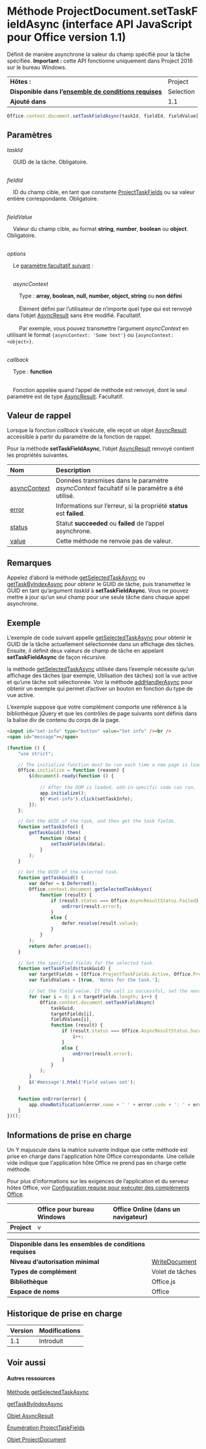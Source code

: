 
# <a name="projectdocument.settaskfieldasync-method-(javascript-api-for-office-v1.1)"></a>Méthode ProjectDocument.setTaskFieldAsync (interface API JavaScript pour Office version 1.1)
Définit de manière asynchrone la valeur du champ spécifié pour la tâche spécifiée.  **Important :** cette API fonctionne uniquement dans Project 2016 sur le bureau Windows.

|||
|:-----|:-----|
|**Hôtes :**|Project|
|**Disponible dans l’[ensemble de conditions requises](../../docs/overview/specify-office-hosts-and-api-requirements.md)**|Selection|
|**Ajouté dans**|1.1|

```js
Office.context.document.setTaskFieldAsync(taskId, fieldId, fieldValue[, options][, callback]);
```


## <a name="parameters"></a>Paramètres


_taskId_<br/>
&nbsp;&nbsp;&nbsp;&nbsp;GUID de la tâche. Obligatoire.<br/><br/>
_fieldId_<br/>
&nbsp;&nbsp;&nbsp;&nbsp;ID du champ cible, en tant que constante [ProjectTaskFields](../../reference/shared/projecttaskfields-enumeration.md) ou sa valeur entière correspondante. Obligatoire.<br/><br/>
_fieldValue_<br/>
&nbsp;&nbsp;&nbsp;&nbsp;Valeur du champ cible, au format **string**, **number**, **boolean** ou **object**. Obligatoire.<br/><br/>
_options_<br/>
&nbsp;&nbsp;&nbsp;&nbsp;Le [paramètre facultatif suivant](../../docs/develop/asynchronous-programming-in-office-add-ins.md#passing-optional-parameters-to-asynchronous-methods) :<br/><br/>

&nbsp;&nbsp;&nbsp;&nbsp;_asyncContext_<br/>
&nbsp;&nbsp;&nbsp;&nbsp;&nbsp;&nbsp;&nbsp;&nbsp;Type : **array, boolean, null, number, object, string** ou **non défini**<br/></br>&nbsp;&nbsp;&nbsp;&nbsp;&nbsp;&nbsp;&nbsp;&nbsp;Élément défini par l’utilisateur de n’importe quel type qui est renvoyé dans l’objet [AsyncResult](../../reference/shared/asyncresult.md) sans être modifié. Facultatif.</br></br>&nbsp;&nbsp;&nbsp;&nbsp;&nbsp;&nbsp;&nbsp;&nbsp;Par exemple, vous pouvez transmettre l’argument _asyncContext_ en utilisant le format `{asyncContext: 'Some text'}` ou `{asyncContext: <object>}`.<br/><br/>
_callback_<br/>
&nbsp;&nbsp;&nbsp;&nbsp;Type : **function**<br/><br/>
&nbsp;&nbsp;&nbsp;&nbsp;Fonction appelée quand l’appel de méthode est renvoyé, dont le seul paramètre est de type [AsyncResult](../../reference/shared/asyncresult.md). Facultatif.
    

## <a name="callback-value"></a>Valeur de rappel

Lorsque la fonction _callback_ s’exécute, elle reçoit un objet [AsyncResult](../../reference/shared/asyncresult.md) accessible à partir du paramètre de la fonction de rappel.

Pour la méthode **setTaskFieldAsync**, l’objet [AsyncResult](../../reference/shared/asyncresult.md) renvoyé contient les propriétés suivantes.



|**Nom**|**Description**|
|:-----|:-----|
|[asyncContext](../../reference/shared/asyncresult.asynccontext.md)|Données transmises dans le paramètre _asyncContext_ facultatif si le paramètre a été utilisé.|
|[error](../../reference/shared/asyncresult.error.md)|Informations sur l’erreur, si la propriété **status** est **failed**.|
|[status](../../reference/shared/asyncresult.status.md)|Statut **succeeded** ou **failed** de l’appel asynchrone.|
|[value](../../reference/shared/asyncresult.value.md)|Cette méthode ne renvoie pas de valeur.|

## <a name="remarks"></a>Remarques

Appelez d’abord la méthode [getSelectedTaskAsync](../../reference/shared/projectdocument.getselectedtaskasync.md) ou [getTaskByIndexAsync](../../reference/shared/projectdocument.settaskfieldasync.md) pour obtenir le GUID de tâche, puis transmettez le GUID en tant qu’argument _taskId_ à **setTaskFieldAsync**. Vous ne pouvez mettre à jour qu’un seul champ pour une seule tâche dans chaque appel asynchrone.


## <a name="example"></a>Exemple

L’exemple de code suivant appelle [getSelectedTaskAsync](../../reference/shared/projectdocument.getselectedtaskasync.md) pour obtenir le GUID de la tâche actuellement sélectionnée dans un affichage des tâches. Ensuite, il définit deux valeurs de champ de tâche en appelant **setTaskFieldAsync** de façon récursive.

la méthode [getSelectedTaskAsync](../../reference/shared/projectdocument.getselectedtaskasync.md) utilisée dans l’exemple nécessite qu’un affichage des tâches (par exemple, Utilisation des tâches) soit la vue active et qu’une tâche soit sélectionnée. Voir la méthode [addHandlerAsync](../../reference/shared/projectdocument.addhandlerasync.md) pour obtenir un exemple qui permet d’activer un bouton en fonction du type de vue active.

L’exemple suppose que votre complément comporte une référence à la bibliothèque jQuery et que les contrôles de page suivants sont définis dans la balise div de contenu du corps de la page.




```HTML
<input id="set-info" type="button" value="Set info" /><br />
<span id="message"></span>
```




```js
(function () {
    "use strict";

    // The initialize function must be run each time a new page is loaded.
    Office.initialize = function (reason) {
        $(document).ready(function () {
            
            // After the DOM is loaded, add-in-specific code can run.
            app.initialize();
            $('#set-info').click(setTaskInfo);
        });
    };

    // Get the GUID of the task, and then get the task fields.
    function setTaskInfo() {
        getTaskGuid().then(
            function (data) {
                setTaskFields(data);
            }
        );
    }

    // Get the GUID of the selected task.
    function getTaskGuid() {
        var defer = $.Deferred();
        Office.context.document.getSelectedTaskAsync(
            function (result) {
                if (result.status === Office.AsyncResultStatus.Failed) {
                    onError(result.error);
                }
                else {
                    defer.resolve(result.value);
                }
            }
        );
        return defer.promise();
    }

    // Set the specified fields for the selected task.
    function setTaskFields(taskGuid) {
        var targetFields = [Office.ProjectTaskFields.Active, Office.ProjectTaskFields.Notes];
        var fieldValues = [true, 'Notes for the task.'];

        // Set the field value. If the call is successful, set the next field.
        for (var i = 0; i < targetFields.length; i++) {
            Office.context.document.setTaskFieldAsync(
                taskGuid,
                targetFields[i],
                fieldValues[i],
                function (result) {
                    if (result.status === Office.AsyncResultStatus.Succeeded) {
                        i++;
                    }
                    else {
                        onError(result.error);
                    }
                }
            );
        }
        $('#message').html('Field values set');
    }

    function onError(error) {
        app.showNotification(error.name + ' ' + error.code + ': ' + error.message);
    }
})();
```


## <a name="support-details"></a>Informations de prise en charge


Un Y majuscule dans la matrice suivante indique que cette méthode est prise en charge dans l'application hôte Office correspondante. Une cellule vide indique que l'application hôte Office ne prend pas en charge cette méthode.

Pour plus d’informations sur les exigences de l’application et du serveur hôtes Office, voir [Configuration requise pour exécuter des compléments Office](../../docs/overview/requirements-for-running-office-add-ins.md).


||**Office pour bureau Windows**|**Office Online (dans un navigateur)**|
|:-----|:-----|:-----|
|**Project**|v||

|||
|:-----|:-----|
|**Disponible dans les ensembles de conditions requises**||
|**Niveau d’autorisation minimal**|[WriteDocument](../../docs/develop/requesting-permissions-for-api-use-in-content-and-task-pane-add-ins.md)|
|**Types de complément**|Volet de tâches|
|**Bibliothèque**|Office.js|
|**Espace de noms**|Office|

## <a name="support-history"></a>Historique de prise en charge



|**Version**|**Modifications**|
|:-----|:-----|
|1.1|Introduit|

## <a name="see-also"></a>Voir aussi



#### <a name="other-resources"></a>Autres ressources


[Méthode getSelectedTaskAsync](../../reference/shared/projectdocument.getselectedresourceasync.md)
[getTaskByIndexAsync](../../reference/shared/projectdocument.settaskfieldasync.md)
[Objet AsyncResult ](../../reference/shared/asyncresult.md)
[Énumération ProjectTaskFields](../../reference/shared/projecttaskfields-enumeration.md)
[Objet ProjectDocument](../../reference/shared/projectdocument.projectdocument.md)
